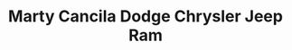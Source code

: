 ---
title: "Marty Cancila Dodge Chrysler Jeep Ram"
url: /florissant/marty-cancila-dodge-chrysler-jeep-ram/
shop: Autohaus
---
